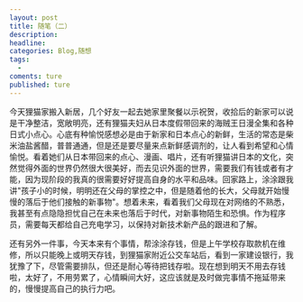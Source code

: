 ```yaml
---
layout: post
title: 随笔（二）
description:
headline:
categories: Blog,随想
tags:
  -
coments: ture
published: ture
--- 
```


今天狸猫家搬入新居，几个好友一起去她家里聚餐以示祝贺，收拾后的新家可以说是干净整洁，宽敞明亮，还有狸猫夫妇从日本度假带回来的海贼王日漫全集和各种日式小点心。心底有种愉悦感想必是由于新家和日本点心的新鲜，生活的常态是柴米油盐酱醋，普普通通，但是还是要尽量来点新鲜感调剂的，让人看到希望和心情愉悦。看着她们从日本带回来的点心、漫画、唱片，还有听狸猫讲日本的文化，突然觉得外面的世界仍然很大很美好，而去见识外面的世界，需要我们有钱或者有才能，因为现阶段的我真的很需要好好提高自身的水平和品味。回家路上，涂涂跟我讲"孩子小的时候，明明还在父母的掌控之中，但是随着他的长大，父母就开始慢慢的落后于他们接触的新事物"。想着未来，看着我们父母现在对网络的不熟悉，我甚至有点隐隐担忧自己在未来也落后于时代，对新事物陌生和恐惧。作为程序员，需要每天都给自己充电学习，以保持对新技术新产品的跟进和了解。

还有另外一件事，今天本来有个事情，帮涂涂存钱，但是上午学校存取款机在维修，所以只能晚上或明天存钱，到狸猫家附近公交车站后，看到一家建设银行，我犹豫了下，尽管需要排队，但还是耐心等待把钱存啦。现在想到明天不用去存钱啦，太好了，不用劳累了，心情瞬间大好，这应该就是及时做完事情不拖延带来的，慢慢提高自己的执行力吧。
